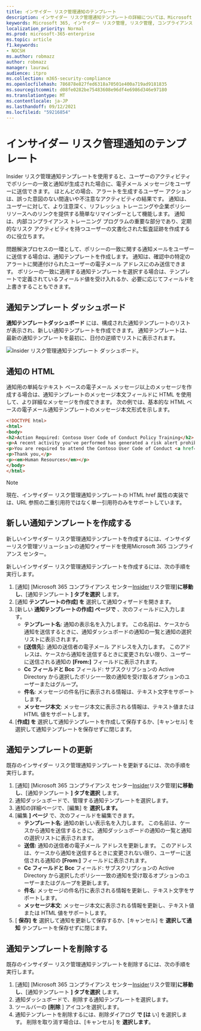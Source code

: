 ```yaml
---
title: インサイダー リスク管理通知のテンプレート
description: インサイダー リスク管理通知テンプレートの詳細については、Microsoft 365
keywords: Microsoft 365, インサイダー リスク管理, リスク管理, コンプライアンス
localization_priority: Normal
ms.prod: microsoft-365-enterprise
ms.topic: article
f1.keywords:
- NOCSH
ms.author: robmazz
author: robmazz
manager: laurawi
audience: itpro
ms.collection: m365-security-compliance
ms.openlocfilehash: 786878e827fed6318a70501e400a719ad9181835
ms.sourcegitcommit: d08fe0282be75483608e96df4e6986d346e97180
ms.translationtype: MT
ms.contentlocale: ja-JP
ms.lasthandoff: 09/12/2021
ms.locfileid: "59216854"
---
```

# <a name="insider-risk-management-notice-templates"></a>インサイダー リスク管理通知のテンプレート

Insider リスク管理通知テンプレートを使用すると、ユーザーのアクティビティでポリシーの一致と通知が生成された場合に、電子メール メッセージをユーザーに送信できます。 ほとんどの場合、アラートを生成するユーザー アクションは、誤った意図のない間違いや不注意なアクティビティの結果です。 通知は、ユーザーに対して、より注意深く、リフレッシュ トレーニングや企業ポリシー リソースへのリンクを提供する簡単なリマインダーとして機能します。 通知は、内部コンプライアンス トレーニング プログラムの重要な部分であり、定期的なリスク アクティビティを持つユーザーの文書化された監査証跡を作成するのに役立ちます。

問題解決プロセスの一環として、ポリシーの一致に関する通知メールをユーザーに送信する場合は、通知テンプレートを作成します。 通知は、確認中の特定のアラートに関連付けられたユーザーの電子メール アドレスにのみ送信できます。 ポリシーの一致に適用する通知テンプレートを選択する場合は、テンプレートで定義されているフィールド値を受け入れるか、必要に応じてフィールドを上書きすることもできます。

## <a name="notice-templates-dashboard"></a>通知テンプレート ダッシュボード

**通知テンプレートダッシュボード** には、構成された通知テンプレートのリストが表示され、新しい通知テンプレートを作成できます。 通知テンプレートは、最新の通知テンプレートを最初に、日付の逆順でリストに表示されます。

![Insider リスク管理通知テンプレート ダッシュボード。](../media/insider-risk-notices-dashboard.png)

## <a name="html-for-notices"></a>通知の HTML

通知用の単純なテキスト ベースの電子メール メッセージ以上のメッセージを作成する場合は、通知テンプレートのメッセージ本文フィールドに HTML を使用して、より詳細なメッセージを作成できます。 次の例では、基本的な HTML ベースの電子メール通知テンプレートのメッセージ本文形式を示します。

```HTML
<!DOCTYPE html>
<html>
<body>
<h2>Action Required: Contoso User Code of Conduct Policy Training</h2>
<p>A recent activity you've performed has generated a risk alert prohibited by the Contoso User <a href='https://www.contoso.com'>Code of Conduct Policy</a>.</p>
<p>You are required to attend the Contoso User Code of Conduct <a href='https://www.contoso.com'>training</a> within the next 14 days. Please contact <a href='mailto:hr@contoso.com'>Human Resources</a> with any questions about this training request.</p>
<p>Thank you,</p>
<p><em>Human Resources</em></p>
</body>
</html>
```

> [!NOTE]
> 現在、インサイダー リスク管理通知テンプレートの HTML href 属性の実装では、URL 参照の二重引用符ではなく単一引用符のみをサポートしています。

## <a name="create-a-new-notice-template"></a>新しい通知テンプレートを作成する

新しいインサイダー リスク管理通知テンプレートを作成するには、インサイダーリスク管理ソリューションの通知ウィザードを使用Microsoft 365 コンプライアンス センター。

新しいインサイダー リスク管理通知テンプレートを作成するには、次の手順を実行します。

1. [通知] [Microsoft 365 コンプライアンス センター[Insider](https://compliance.microsoft.com)リスク管理]**に移動し**、[通知テンプレート **] タブを選択** します。
2. [通知 **テンプレートの作成] を** 選択して通知ウィザードを開きます。
3. [新しい **通知テンプレートの作成] ページで** 、次のフィールドに入力します。
    - **テンプレート名**: 通知の表示名を入力します。 この名前は、ケースから通知を送信するときに、通知ダッシュボードの通知の一覧と通知の選択リストに表示されます。
    - **[送信先**]: 通知の送信者の電子メール アドレスを入力します。 このアドレスは、ケースから通知を送信するときに変更されない限り、ユーザーに送信される通知の **[From:]** フィールドに表示されます。
    - **Cc フィールドと Bcc** フィールド: サブスクリプションの Active Directory から選択したポリシー一致の通知を受け取るオプションのユーザーまたはグループ。
    - **件名**: メッセージの件名行に表示される情報は、テキスト文字をサポートします。
    - **メッセージ本文**: メッセージ本文に表示される情報は、テキスト値または HTML 値をサポートします。
4. [**作成] を** 選択して通知テンプレートを作成して保存するか、[キャンセル] を選択して通知テンプレートを保存せずに閉じます。

## <a name="update-a-notice-template"></a>通知テンプレートの更新

既存のインサイダー リスク管理通知テンプレートを更新するには、次の手順を実行します。

1. [通知] [Microsoft 365 コンプライアンス センター[Insider](https://compliance.microsoft.com)リスク管理]**に移動し**、[通知テンプレート **] タブを選択** します。
2. 通知ダッシュボードで、管理する通知テンプレートを選択します。
3. 通知の詳細ページで、[編集] を **選択します。**
4. [編集 **] ページ** で、次のフィールドを編集できます。
    - **テンプレート名**: 通知の新しい表示名を入力します。 この名前は、ケースから通知を送信するときに、通知ダッシュボードの通知の一覧と通知の選択リストに表示されます。
    - **送信:** 通知の送信者の電子メール アドレスを更新します。 このアドレスは、ケースから通知を送信するときに変更されない限り、ユーザーに送信される通知の **[From:]** フィールドに表示されます。
    - **Cc フィールドと Bcc** フィールド: サブスクリプションの Active Directory から選択したポリシー一致の通知を受け取るオプションのユーザーまたはグループを更新します。
    - **件名**: メッセージの件名行に表示される情報を更新し、テキスト文字をサポートします。
    - **メッセージ本文**: メッセージ本文に表示される情報を更新し、テキスト値または HTML 値をサポートします。
5. [ **保存] を** 選択して通知を更新して保存するか、[キャンセル] を **選択して通知** テンプレートを保存せずに閉じます。

## <a name="delete-a-notice-template"></a>通知テンプレートを削除する

既存のインサイダー リスク管理通知テンプレートを削除するには、次の手順を実行します。

1. [通知] [Microsoft 365 コンプライアンス センター[Insider](https://compliance.microsoft.com)リスク管理]**に移動し**、[通知テンプレート **] タブを選択** します。
2. 通知ダッシュボードで、削除する通知テンプレートを選択します。
3. ツールバーの **[削除** ] アイコンを選択します。
4. 通知テンプレートを削除するには、削除ダイアログ **で [は** い] を選択します。 削除を取り消す場合は、[キャンセル] を **選択します**。
